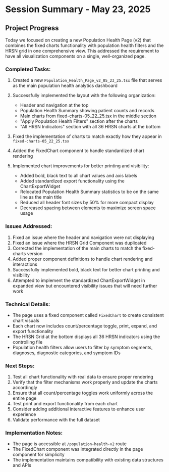 # Session Summary - May 23, 2025

## Project Progress
Today we focused on creating a new Population Health Page (v2) that combines the fixed charts functionality with population health filters and the HRSN grid in one comprehensive view. This addressed the requirement to have all visualization components on a single, well-organized page.

### Completed Tasks:
1. Created a new `Population_Health_Page_v2_05_23_25.tsx` file that serves as the main population health analytics dashboard
2. Successfully implemented the layout with the following organization:
   - Header and navigation at the top
   - Population Health Summary showing patient counts and records
   - Main charts from fixed-charts-05_22_25.tsx in the middle section
   - "Apply Population Health Filters" section after the charts
   - "All HRSN Indicators" section with all 36 HRSN charts at the bottom

3. Fixed the implementation of charts to match exactly how they appear in `fixed-charts-05_22_25.tsx`
4. Added the FixedChart component to handle standardized chart rendering
5. Implemented chart improvements for better printing and visibility:
   - Added bold, black text to all chart values and axis labels
   - Added standardized export functionality using the ChartExportWidget
   - Relocated Population Health Summary statistics to be on the same line as the main title
   - Reduced all header font sizes by 50% for more compact display
   - Decreased spacing between elements to maximize screen space usage

### Issues Addressed:
1. Fixed an issue where the header and navigation were not displaying
2. Fixed an issue where the HRSN Grid Component was duplicated
3. Corrected the implementation of the main charts to match the fixed-charts version
4. Added proper component definitions to handle chart rendering and interactions
5. Successfully implemented bold, black text for better chart printing and visibility
6. Attempted to implement the standardized ChartExportWidget in expanded view but encountered visibility issues that will need further work

### Technical Details:
- The page uses a fixed component called `FixedChart` to create consistent chart visuals
- Each chart now includes count/percentage toggle, print, expand, and export functionality
- The HRSN Grid at the bottom displays all 36 HRSN indicators using the controlling file
- Population health filters allow users to filter by symptom segments, diagnoses, diagnostic categories, and symptom IDs

### Next Steps:
1. Test all chart functionality with real data to ensure proper rendering
2. Verify that the filter mechanisms work properly and update the charts accordingly
3. Ensure that all count/percentage toggles work uniformly across the entire page
4. Test print and export functionality from each chart
5. Consider adding additional interactive features to enhance user experience
6. Validate performance with the full dataset

### Implementation Notes:
- The page is accessible at `/population-health-v2` route
- The FixedChart component was integrated directly in the page component for simplicity
- The implementation maintains compatibility with existing data structures and APIs